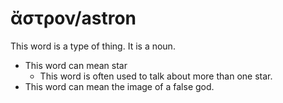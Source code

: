 # ἄστρον/astron 
This word is a type of thing. It is a noun. 

* This word can mean star
    * This word is often used to talk about more than one star. 
* This word can mean the image of a false god. 

